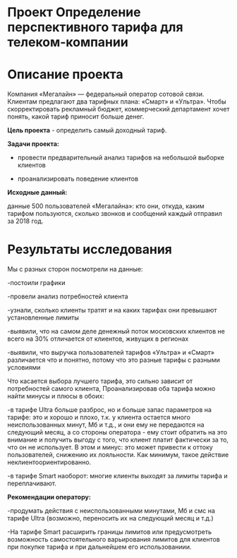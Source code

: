 
# Проект Определение перспективного тарифа для телеком-компании

# Описание проекта

Компания «Мегалайн» — федеральный оператор сотовой связи. Клиентам предлагают два тарифных плана: «Смарт» и «Ультра». Чтобы скорректировать рекламный бюджет, коммерческий департамент хочет понять, какой тариф приносит больше денег.

**Цель проекта** - определить самый доходный тариф.

**Задачи проекта:**

- провести предварительный анализ тарифов на небольшой выборке клиентов

- проанализировать поведение клиентов

**Исходные данный:**

данные 500 пользователей «Мегалайна»: кто они, откуда, каким тарифом пользуются, сколько звонков и сообщений каждый отправил за 2018 год.

# Результаты исследования 

Мы с разных сторон посмотрели на данные:

-постоили графики

-провели анализ потребностей клиента

-узнали, сколько клиенты тратят и на каких тарифах они превышают установленные лимиты

-выявили, что на самом деле денежный поток московских клиентов не всего на 30% отличается от клиентов, живущих в регионах

-выявили, что выручка пользователей тарифов «Ультра» и «Смарт» различается что и понятно, потому что это разные тарифы с разными условиями

Что касается выбора лучшего тарифа, это сильно зависит от потребностей самого клиента, Проанализировав оба тарифа можно найти минусы и плюсы в обоих:

-в тарифе Ultra больше разброс, но и больше запас параметров на тарифе: это и хорошо и плохо, т.к. у клиента остается много неиспользованных минут, Мб и т.д., и они ему не передаются на следующий месяц, а со стороны оператора - ему стоит обратить на это внимание и получить выгоду с того, что клиент платит фактически за то, что он не использует.
В этом и минус: это может привести к оттоку пользователей, снижению их лояльности. Как минимум, такое действие неклиентоориентированно.

-в тарифе Smart наоборот: многие клиенты выходят за лимиты тарифа и переплачивают.

**Рекомендации оператору:**

-продумать действия с неиспользованными минутами, Мб и смс на тарифе Ultra (возможно, переносить их на следующий месяц и т.д.)

-На тарифе Smart расширить границы лимитов или предусмотреть возможность самостоятельного варьирования лимитов для клиентов при покупке тарифа и при дальнейшем его использованиии.

